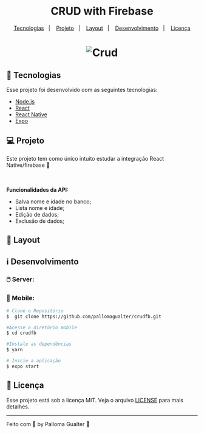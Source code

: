 <h1 align="center">
  CRUD with Firebase 
  <br />
</h1>

<p align="center">
  <a href="#-tecnologias">Tecnologias</a>&nbsp;&nbsp;&nbsp;|&nbsp;&nbsp;&nbsp;
  <a href="#-projeto">Projeto</a>&nbsp;&nbsp;&nbsp;|&nbsp;&nbsp;&nbsp;
  <a href="#-layout">Layout</a>&nbsp;&nbsp;&nbsp;|&nbsp;&nbsp;&nbsp;
  <a href="#-layout">Desenvolvimento</a>&nbsp;&nbsp;&nbsp;|&nbsp;&nbsp;&nbsp;
  <a href="#memo-licença">Licença</a>
</p>

<h1 align="center">
  <img alt="Crud" title="Crud Firebase" src="https://github.com/pallomagualter/crudfb/blob/main/src/assets/crud.png" />
  <br />
</h1>

## 🚀 Tecnologias

Esse projeto foi desenvolvido com as seguintes tecnologias:

- [Node.js](https://nodejs.org/en/)
- [React](https://reactjs.org)
- [React Native](https://facebook.github.io/react-native/)
- [Expo](https://expo.io/)

## 💻 Projeto

Este projeto tem como único intuito estudar a integração React Native/firebase  💜

<br /><br />
<b>Funcionalidades da API: </b>
 - Salva nome e idade no banco;
 - Lista nome e idade;
 - Edição de dados;
 - Exclusão de dados;

## 🔖 Layout

## :information_source: Desenvolvimento

### :computer_mouse: Server: 

### :iphone: Mobile:

```bash
# Clone o Repositório
$  git clone https://github.com/pallomagualter/crudfb.git

#Acesse o diretório mobile
$ cd crudfb

#Instale as dependências
$ yarn 

# Inicie a aplicação
$ expo start
```

## :memo: Licença

Esse projeto está sob a licença MIT. Veja o arquivo [LICENSE](LICENSE.md) para mais detalhes.

---

Feito com 💜 by Palloma Gualter :wave: